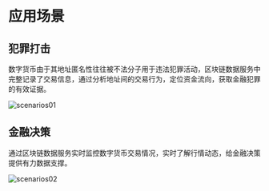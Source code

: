 # 应用场景
## 犯罪打击
数字货币由于其地址匿名性往往被不法分子用于违法犯罪活动，区块链数据服务中完整记录了交易信息，通过分析地址间的交易行为，定位资金流向，获取金融犯罪的有效证据。

![scenarios01](../../../../image/Blockchain-Data-Service/scenarios01.png)

## 金融决策
通过区块链数据服务实时监控数字货币交易情况，实时了解行情动态，给金融决策提供有力数据支撑。

![scenarios02](../../../../image/Blockchain-Data-Service/scenarios02.png)

